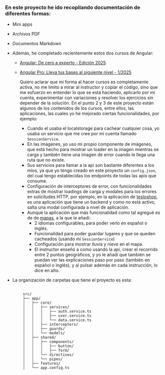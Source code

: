 
### En este proyecto he ido recopilando documentación de diferentes formas:
  
  - Mini apps
  - Archivos PDF
  - Documentos Markdown

- Además, he completado recientemente estos dos cursos de Angular:

    - [Angular: De cero a experto - Edición 2025](https://www.udemy.com/course/angular-fernando-herrera/)
    - [Angular Pro: Lleva tus bases al siguiente nivel - 1/2025](https://www.udemy.com/course/angular-pro-siguiente-nivel/)

      Quiero aclarar que mi forma al hacer cursos es completamente activa, no me limito a mirar al instructor y copiar el código, sino que me esfuerzo en entender lo que se está haciendo, aplicarlo por mi cuenta, experimentar con variaciones y resolver los ejercicios sin depender de la solución.
      En el punto 2 y 3 de este proyecto están algunos de los contenidos de los cursos, entre ellos, las aplicaciones, las cuales yo he mejorado ciertas funcionalidades, por ejemplo:
      - Cuando el usaba el localstorage para cachear cualquier cosa, yo usaba un servicio que me cree por mi cuenta llamado ```SessionService```.
      - En las imágenes, yo uso mi propio componente de imágenes, que está hecho para mostrar un loader en la imagen mientras se carga y también tiene una imagen de error cuando le llega una ruta que no existe.
      - Sus servicios para llamar a la api son bastante diferentes a los míos, ya que yo tengo creado en este proyecto un ```config.json```, del cual tengo establecidas los endpoints de todas las apis que consume.
      - Configuración de interceptores de error, con funcionalidades extras de mostrar loadings de carga y modales para los errores en solicitudes HTTP, por ejemplo, en la aplicación de [tesloshop](./angular-from-zero-to-expert/tesloshop), es una aplicación que tiene un backend y como no está activo, salta una modal configurada a nivel de aplicación.
      - Aunque la aplicación que más funcionalidad como tal agregué es de de [mapas](./angular-from-zero-to-expert/mapbox), a la que le añadí:
        - 2 idiomas configurables, para poder verlo en español o inglés.
        - Funcionalidad para poder guardar lugares y que se queden cacheados (usando mi ```SessionService```)
        - Configuración para mostrar lluvia y nieve en el mapa.
        - El instructor enseñó a como usando la api, crear el recorrido entre 2 puntos geográficos, y yo le añadí que también se puedan ver las explicaciones paso por paso (también en español o inglés), y al pulsar además en cada instrucción, lo dice en alto. 

- La organización de carpetas que tiene el proyecto es esta:
<pre>
    <code>
        src/
        ├── app/
        │   ├── core/
        │   │   ├── services/
        │   │   │   ├── auth.service.ts
        │   │   │   ├── user.service.ts
        │   │   │   └── data.service.ts
        │   │   ├── interceptors/
        │   │   ├── guards/
        │   │   └── models/
        │   ├── shared/
        │   │   ├── components/
        │   │   │   ├── button/
        │   │   │   ├── form/
        │   │   └── directives/
        │   │   └── pipes/
        │   ├── features/
        │   └── app.config.ts
    </code>
</pre>

